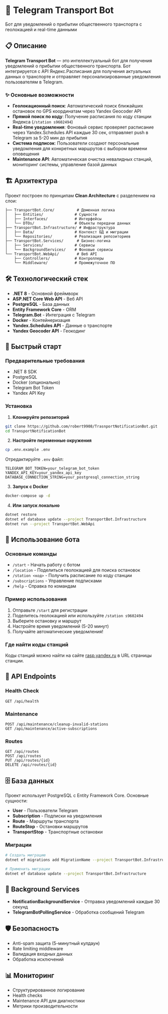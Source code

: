 # 🚌 Telegram Transport Bot

Бот для уведомлений о прибытии общественного транспорта с геолокацией и real-time данными

## 📋 Описание

**Telegram Transport Bot** — это интеллектуальный бот для получения уведомлений о прибытии общественного транспорта. Бот интегрируется с API Яндекс.Расписания для получения актуальных данных о транспорте и отправляет персонализированные уведомления пользователям в Telegram.

### ✨ Основные возможности

- **Геолокационный поиск**: Автоматический поиск ближайших остановок по GPS координатам через Yandex Geocoder API
- **Прямой поиск по коду**: Получение расписания по коду станции Яндекса (`/station s9602494`)
- **Real-time уведомления**: Фоновый сервис проверяет расписание через Yandex.Schedules API каждые 30 сек, отправляет push в Telegram за 5-20 мин до прибытия
- **Система подписок**: Пользователи создают персональные уведомления для конкретных маршрутов с выбором времени оповещения
- **Maintenance API**: Автоматическая очистка невалидных станций, мониторинг системы, управление базой данных

## 🏗️ Архитектура

Проект построен по принципам **Clean Architecture** с разделением на слои:

```
├── TransportBot.Core/          # Доменная логика
│   ├── Entities/              # Сущности
│   ├── Interfaces/            # Интерфейсы
│   └── DTOs/                  # Объекты передачи данных
├── TransportBot.Infrastructure/ # Инфраструктура
│   ├── Data/                  # Контекст БД и миграции
│   └── Repositories/          # Реализация репозиториев
├── TransportBot.Services/      # Бизнес-логика
│   ├── Services/              # Сервисы
│   └── BackgroundServices/    # Фоновые сервисы
└── TransportBot.WebApi/        # Веб API
    ├── Controllers/           # Контроллеры
    └── Middleware/            # Промежуточное ПО
```

## 🛠️ Технологический стек

- **.NET 8** - Основной фреймворк
- **ASP.NET Core Web API** - Веб API
- **PostgreSQL** - База данных
- **Entity Framework Core** - ORM
- **Telegram.Bot** - Интеграция с Telegram
- **Docker** - Контейнеризация
- **Yandex.Schedules API** - Данные о транспорте
- **Yandex Geocoder API** - Геокодинг

## 🚀 Быстрый старт

### Предварительные требования

- .NET 8 SDK
- PostgreSQL
- Docker (опционально)
- Telegram Bot Token
- Yandex API Key

### Установка

1. **Клонируйте репозиторий**
```bash
git clone https://github.com/robert9908/TrasnportNotificationBot.git
cd TransportNotificationBot
```

2. **Настройте переменные окружения**
```bash
cp .env.example .env
```

Отредактируйте `.env` файл:
```env
TELEGRAM_BOT_TOKEN=your_telegram_bot_token
YANDEX_API_KEY=your_yandex_api_key
DATABASE_CONNECTION_STRING=your_postgresql_connection_string
```

3. **Запуск с Docker**
```bash
docker-compose up -d
```

4. **Или запуск локально**
```bash
dotnet restore
dotnet ef database update --project TransportBot.Infrastructure
dotnet run --project TransportBot.WebApi
```

## 📱 Использование бота

### Основные команды

- `/start` - Начать работу с ботом
- `/location` - Поделиться геолокацией для поиска остановок
- `/station <код>` - Получить расписание по коду станции
- `/subscriptions` - Управление подписками
- `/help` - Справка по командам

### Пример использования

1. Отправьте `/start` для регистрации
2. Поделитесь геолокацией или используйте `/station s9602494`
3. Выберите остановку и маршрут
4. Настройте время уведомлений (5-20 минут)
5. Получайте автоматические уведомления!

### Где найти коды станций

Коды станций можно найти на сайте [rasp.yandex.ru](https://rasp.yandex.ru) в URL страницы станции.

## 🔧 API Endpoints

### Health Check
```http
GET /api/health
```

### Maintenance
```http
POST /api/maintenance/cleanup-invalid-stations
GET /api/maintenance/active-subscriptions
```

### Routes
```http
GET /api/routes
POST /api/routes
PUT /api/routes/{id}
DELETE /api/routes/{id}
```

## 🗄️ База данных

Проект использует PostgreSQL с Entity Framework Core. Основные сущности:

- **User** - Пользователи Telegram
- **Subscription** - Подписки на уведомления
- **Route** - Маршруты транспорта
- **RouteStop** - Остановки маршрутов
- **TransportStop** - Транспортные остановки

### Миграции

```bash
# Создать миграцию
dotnet ef migrations add MigrationName --project TransportBot.Infrastructure

# Применить миграции
dotnet ef database update --project TransportBot.Infrastructure
```

## 🔄 Background Services

- **NotificationBackgroundService** - Отправка уведомлений каждые 30 секунд
- **TelegramBotPollingService** - Обработка сообщений Telegram

## 🛡️ Безопасность

- Anti-spam защита (5-минутный кулдаун)
- Rate limiting middleware
- Валидация входных данных
- Обработка исключений

## 📊 Мониторинг

- Структурированное логирование
- Health checks
- Maintenance API для диагностики
- Метрики производительности

